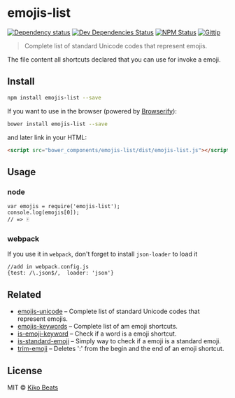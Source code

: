 # emojis-list

[![Dependency status](http://img.shields.io/david/Kikobeats/emojis-list.svg?style=flat-square)](https://david-dm.org/Kikobeats/emojis-list)
[![Dev Dependencies Status](http://img.shields.io/david/dev/Kikobeats/emojis-list.svg?style=flat-square)](https://david-dm.org/Kikobeats/emojis-list#info=devDependencies)
[![NPM Status](http://img.shields.io/npm/dm/emojis-list.svg?style=flat-square)](https://www.npmjs.org/package/emojis-list)
[![Gittip](http://img.shields.io/gittip/Kikobeats.svg?style=flat-square)](https://www.gittip.com/Kikobeats/)

> Complete list of standard Unicode codes that represent emojis.

The file content all shortcuts declared that you can use for invoke a emoji.

## Install

```bash
npm install emojis-list --save
```

If you want to use in the browser (powered by [Browserify](http://browserify.org/)):

```bash
bower install emojis-list --save
```

and later link in your HTML:

```html
<script src="bower_components/emojis-list/dist/emojis-list.js"></script>
```

## Usage
### node
```
var emojis = require('emojis-list');
console.log(emojis[0]);
// => 🀄
```

### webpack
If you use it in `webpack`, don't forget to install `json-loader` to load it

```
//add in webpack.config.js
{test: /\.json$/,  loader: 'json'}
```

## Related

* [emojis-unicode](https://github.com/Kikobeats/emojis-unicode) – Complete list of standard Unicode codes that represent emojis.
* [emojis-keywords](https://github.com/Kikobeats/emojis-keywords) – Complete list of am emoji shortcuts.
* [is-emoji-keyword](https://github.com/Kikobeats/is-emoji-keyword) – Check if a word is a emoji shortcut.
* [is-standard-emoji](https://github.com/kikobeats/is-standard-emoji) – Simply way to check if a emoji is a standard emoji. 
* [trim-emoji](https://github.com/Kikobeats/trim-emoji) – Deletes ':' from the begin and the end of an emoji shortcut.

## License

MIT © [Kiko Beats](http://www.kikobeats.com)
